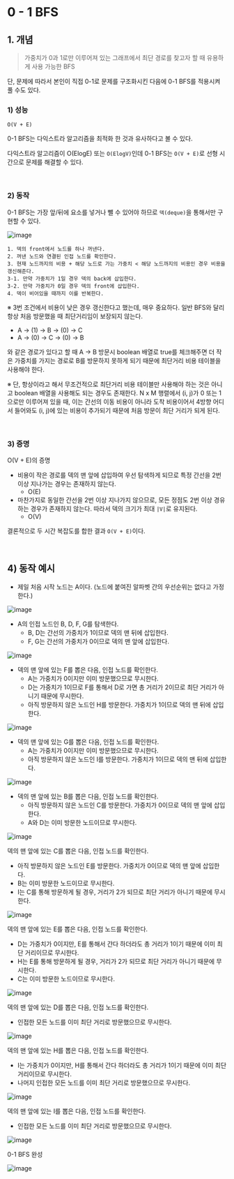 # 0 - 1 BFS

## 1. 개념

> 가중치가 0과 1로만 이루어져 있는 그래프에서 최단 경로를 찾고자 할 때 유용하게 사용 가능한 BFS

단, 문제에 따라서 본인이 직접 0-1로 문제를 구조화시킨 다음에 0-1 BFS를 적용시켜 풀 수도 있다.

### 1) 성능

`O(V + E)`

0-1 BFS는 다익스트라 알고리즘을 최적화 한 것과 유사하다고 볼 수 있다.

다익스트라 알고리즘이 O(ElogE) 또는 `O(ElogV)`인데 0-1 BFS는 `O(V + E)`로 선형 시간으로 문제를 해결할 수 있다.

<br>

### 2) 동작

0-1 BFS는 가장 앞/뒤에 요소를 넣거나 뺄 수 있어야 하므로 `덱(deque)`을 통해서만 구현할 수 있다. 

![image](https://github.com/user-attachments/assets/5ef1d13e-30f3-4a99-b31d-458f8d92e1d5)

```
1. 덱의 front에서 노드를 하나 꺼낸다.
2. 꺼낸 노드와 연결된 인접 노드를 확인한다.
3. 현재 노드까지의 비용 + 해당 노드로 가는 가중치 < 해당 노드까지의 비용인 경우 비용을 갱신해준다.
3-1. 만약 가중치가 1일 경우 덱의 back에 삽입한다.
3-2. 만약 가중치가 0일 경우 덱의 front에 삽입한다.
4. 덱이 비어있을 때까지 이를 반복한다.
```

※ 3번 조건에서 비용이 낮은 경우 갱신한다고 했는데, 매우 중요하다. 일반 BFS와 달리 항상 처음 방문했을 때 최단거리임이 보장되지 않는다.

- A → (1) → B → (0) → C
- A → (0) → C → (0) → B

와 같은 경로가 있다고 할 때 A → B 방문시 boolean 배열로 true를 체크해주면 더 작은 가중치를 가지는 경로로 B를 방문하지 못하게 되기 때문에 최단거리 비용 테이블을 사용해야 한다.

※ 단, 항상이라고 해서 무조건적으로 최단거리 비용 테이블만 사용해야 하는 것은 아니고 boolean 배열을 사용해도 되는 경우도 존재한다. N x M 행렬에서 (i, j)가 0 또는 1으로만 이루어져 있을 때, 이는 간선의 이동 비용이 아니라 도착 비용이어서 4방향 어디서 들어와도 (i, j)에 있는 비용이 추가되기 때문에 처음 방문이 최단 거리가 되게 된다.

<br>

### 3) 증명

O(V + E)의 증명

- 비용이 작은 경로를 덱의 맨 앞에 삽입하여 우선 탐색하게 되므로 특정 간선을 2번 이상 지나가는 경우는 존재하지 않는다.
  - O(E)
- 마찬가지로 동일한 간선을 2번 이상 지나가지 않으므로, 모든 정점도 2번 이상 경유하는 경우가 존재하지 않는다. 따라서 덱의 크기가 최대 `|V|`로 유지된다.
  - O(V)

결론적으로 두 시간 복잡도를 합한 결과 `O(V + E)`이다.

<br>

## 4) 동작 예시

- 제일 처음 시작 노드는 A이다. (노드에 붙여진 알파벳 간의 우선순위는 없다고 가정한다.)

![image](https://user-images.githubusercontent.com/93081720/235352592-dd568cc8-22b1-4997-ab09-59b98152fecf.png)

- A의 인접 노드인 B, D, F, G를 탐색한다.
  - B, D는 간선의 가중치가 1이므로 덱의 맨 뒤에 삽입한다.
  - F, G는 간선의 가중치가 0이므로 덱의 맨 앞에 삽입한다.

![image](https://user-images.githubusercontent.com/93081720/235352604-5d2b9c48-a465-4194-952c-708486361b90.png)

- 덱의 맨 앞에 있는 F를 뽑은 다음, 인접 노드를 확인한다.
  - A는 가중치가 0이지만 이미 방문했으므로 무시한다.
  - D는 가중치가 1이므로 F를 통해서 D로 가면 총 거리가 2이므로 최단 거리가 아니기 때문에 무시한다.
  - 아직 방문하지 않은 노드인 H를 방문한다. 가중치가 1이므로 덱의 맨 뒤에 삽입한다.

![image](https://user-images.githubusercontent.com/93081720/235352626-5f948129-dba8-449c-9c86-6d1c117e2973.png)

- 덱의 맨 앞에 있는 G를 뽑은 다음, 인접 노드를 확인한다.
  - A는 가중치가 0이지만 이미 방문했으므로 무시한다.
  - 아직 방문하지 않은 노드인 I를 방문한다. 가중치가 1이므로 덱의 맨 뒤에 삽입한다.

![image](https://user-images.githubusercontent.com/93081720/235352636-11753617-d169-4934-ad48-3b3602f9bdcf.png)

- 덱의 맨 앞에 있는 B를 뽑은 다음, 인접 노드를 확인한다.
  - 아직 방문하지 않은 노드인 C를 방문한다. 가중치가 0이므로 덱의 맨 앞에 삽입한다.
  - A와 D는 이미 방문한 노드이므로 무시한다.

![image](https://user-images.githubusercontent.com/93081720/235352710-ad37b003-2275-4482-816c-a843ba07240c.png)

덱의 맨 앞에 있는 C를 뽑은 다음, 인접 노드를 확인한다.

- 아직 방문하지 않은 노드인 E를 방문한다. 가중치가 0이므로 덱의 맨 앞에 삽입한다.
- B는 이미 방문한 노드이므로 무시한다.
- I는 C를 통해 방문하게 될 경우, 거리가 2가 되므로 최단 거리가 아니기 때문에 무시한다.

![image](https://user-images.githubusercontent.com/93081720/235352729-d06fb40b-b55f-4f1c-86af-a2a718bb8d0e.png)

덱의 맨 앞에 있는 E를 뽑은 다음, 인접 노드를 확인한다.

- D는 가중치가 0이지만, E를 통해서 간다 하더라도 총 거리가 1이기 때문에 이미 최단 거리이므로 무시한다.
- H는 E를 통해 방문하게 될 경우, 거리가 2가 되므로 최단 거리가 아니기 때문에 무시한다.
- C는 이미 방문한 노드이므로 무시한다.

![image](https://user-images.githubusercontent.com/93081720/235352741-9c4324a3-8b57-4777-8d3a-20c883ce6d19.png)

덱의 맨 앞에 있는 D를 뽑은 다음, 인접 노드를 확인한다.

- 인접한 모든 노드를 이미 최단 거리로 방문했으므로 무시한다.

![image](https://user-images.githubusercontent.com/93081720/235352746-03cdca25-e127-438b-9a16-a8321af6bc18.png)

덱의 맨 앞에 있는 H를 뽑은 다음, 인접 노드를 확인한다.

- I는 가중치가 0이지만, H를 통해서 간다 하더라도 총 거리가 1이기 때문에 이미 최단 거리이므로 무시한다.
- 나머지 인접한 모든 노드를 이미 최단 거리로 방문했으므로 무시한다.

![image](https://user-images.githubusercontent.com/93081720/235352760-e4aa0484-03c0-4417-b787-29c2fd6b8008.png)

덱의 맨 앞에 있는 I를 뽑은 다음, 인접 노드를 확인한다.

- 인접한 모든 노드를 이미 최단 거리로 방문했으므로 무시한다.

![image](https://user-images.githubusercontent.com/93081720/235352781-9f6b64cd-c9a3-4c4a-9c82-c1c052dc8667.png)

0-1 BFS 완성

![image](https://user-images.githubusercontent.com/93081720/235352824-9497f00e-a654-4b2e-bf2b-3d77d620f38c.png)
